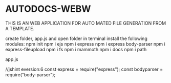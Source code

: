 # AUTODOCS-WEBW
THIS IS AN WEB APPLICATION FOR AUTO MATED FILE GENERATION FROM A TEMPLATE.


create folder, app.js and open folder in terminal
install the following modules:
npm init
npm i ejs
npm i express
npm i express body-parser
npm i express-fileupload
npm i fs
npm i mammoth
npm i docs
npm i path

app.js

//jshint eversion:6
const express = require("express");
const bodyparser = require("body-parser");
